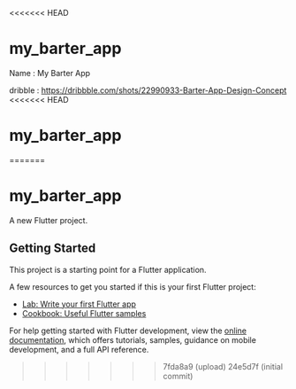 <<<<<<< HEAD
# my_barter_app
Name : My Barter App

dribble : https://dribbble.com/shots/22990933-Barter-App-Design-Concept
<<<<<<< HEAD
# my_barter_app
=======
# my_barter_app

A new Flutter project.

## Getting Started

This project is a starting point for a Flutter application.

A few resources to get you started if this is your first Flutter project:

- [Lab: Write your first Flutter app](https://docs.flutter.dev/get-started/codelab)
- [Cookbook: Useful Flutter samples](https://docs.flutter.dev/cookbook)

For help getting started with Flutter development, view the
[online documentation](https://docs.flutter.dev/), which offers tutorials,
samples, guidance on mobile development, and a full API reference.
>>>>>>> 7fda8a9 (upload)
>>>>>>> 24e5d7f (initial commit)
